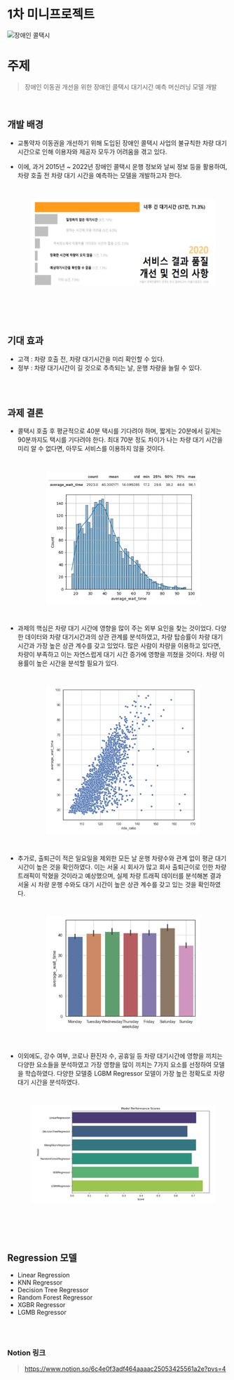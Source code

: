 # 1차 미니프로젝트
![장애인 콜택시](https://www.sisul.or.kr/open_content/calltaxi/images/visual_img.jpg)


# 주제
> 장애인 이동권 개선을 위한 장애인 콜택시 대기시간 예측 머신러닝 모델 개발

<br>

## 개발 배경
- 교통약자 이동권을 개선하기 위해 도입된 장애인 콜택시 사업의 불규칙한 차량 대기시간으로 인해 이용자와 제공자 모두가 어려움을 겪고 있다.

- 이에, 과거 2015년 ~ 2022년 장애인 콜택시 운행 정보와 날씨 정보 등을 활용하여, 차량 호출 전 차량 대기 시간을 예측하는 모델을 개발하고자 한다.

    <div style="display: flex; justify-content: center; padding:30px">
        <img src="image/image0.png" alt="alt text" width="500", height='200' />
    </div>

<br><br>

## 기대 효과
- 고객 : 차량 호출 전, 차량 대기시간을 미리 확인할 수 있다. <br>
- 정부 : 차량 대기시간이 길 것으로 추측되는 날, 운행 차량을 늘릴 수 있다.

<br><br>
## 과제 결론

- 콜택시 호출 후 평균적으로 40분 택시를 기다려야 하며, 짧게는 20분에서 길게는 90분까지도 택시를 기다려야 한다. 최대 70분 정도 차이가 나는 차량 대기 시간을 미리 알 수 없다면, 아무도 서비스를 이용하지 않을 것이다.
    
    <div style="display: flex; justify-content: center; padding:30px">
        <img src="image/image.png" alt="alt text" width="350" />
    </div>

    
- 과제의 핵심은 차량 대기 시간에 영향을 많이 주는 외부 요인을 찾는 것이었다. 다양한 데이터와 차량 대기시간과의 상관 관계를 분석하였고, 차량 탑승률이 차량 대기시간과 가장 높은 상관 계수를 갖고 있었다.  많은 사람이 차량을 이용하고 있다면, 차량이 부족하고 이는 자연스럽게 대기 시간 증가에 영향을 끼쳤을 것이다. 차량 이용률이 높은 시간을 분석할 필요가 있다.
    
    <div style="display: flex; justify-content: center; padding:30px">
        <img src="image/image-1.png" alt="alt text" width="350" />
    </div>

- 추가로, 출퇴근이 적은 일요일을 제외한 모든 날 운행 차량수와 관계 없이 평균 대기 시간이 높은 것을 확인하였다. 이는 서울 시 회사가 많고 회사 출퇴근이로 인한 차량 트래픽이 막혔을 것이라고 예상했으며, 실제 차량 트래픽 데이터를 분석해본 결과 서울 시 차량 운행 수와도 대기 시간이 높은 상관 계수를 갖고 있는 것을 확인하였다.
    
    <div style="display: flex; justify-content: center; padding:30px">
        <img src="image/image-2.png" alt="alt text" width="350" />
    </div>
    

- 이외에도, 강수 여부, 코로나 환진자 수, 공휴일 등 차량 대기시간에 영향을 끼치는 다양한 요소들을 분석하였고 가장 영향을 많이 끼치는 7가지 요소를 선정하여 모델을 학습하였다. 다양한 모델중 LGBM Regressor 모델이 가장 높은 정확도로 차량 대기 시간을 분석하였다.
    
    <div style="display: flex; justify-content: center; padding:30px">
        <img src="image/image-3.png" alt="alt text" width="450" />
    </div>


<br><br>

## Regression 모델
- Linear Regression
- KNN Regressor
- Decision Tree Regressor
- Random Forest Regressor
- XGBR Regressor
- LGMB Regressor


<br><br>

### Notion 링크
> https://www.notion.so/6c4e0f3adf464aaaac25053425561a2e?pvs=4



